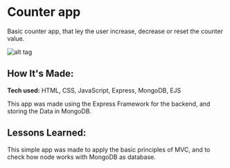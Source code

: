 # Counter app

Basic counter app, that ley the user increase, decrease or reset the counter value.

![alt tag](http://placecorgi.com/1200/650)

## How It's Made:

**Tech used:** HTML, CSS, JavaScript, Express, MongoDB, EJS

This app was made using the Express Framework for the backend, and storing the Data in MongoDB.

## Lessons Learned:

This simple app was made to apply the basic principles of MVC, and to check how node works with MongoDB as database.